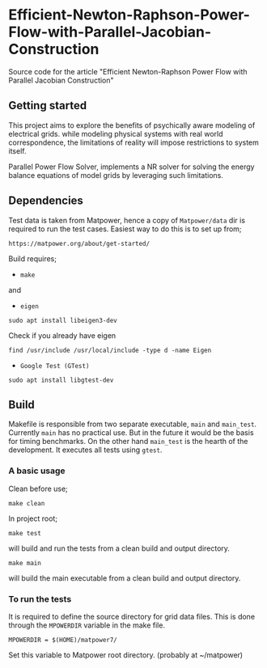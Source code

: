 # Efficient-Newton-Raphson-Power-Flow-with-Parallel-Jacobian-Construction
Source code for the article "Efficient Newton-Raphson Power Flow with Parallel Jacobian Construction"

## Getting started

This project aims to explore the benefits of psychically aware modeling of electrical grids. 
while modeling physical systems with real world correspondence, the limitations of reality will impose restrictions to system itself.

Parallel Power Flow Solver, implements a NR solver for solving the energy balance equations of model grids by leveraging such limitations.

## Dependencies 

Test data is taken from Matpower, hence a copy of `Matpower/data` dir is required to run the test cases. Easiest way to do this is to set up from;

```
https://matpower.org/about/get-started/
```

Build requires;

- `make`

and 

- `eigen`
```
sudo apt install libeigen3-dev
```

Check if you already have eigen

```
find /usr/include /usr/local/include -type d -name Eigen
```

- `Google Test (GTest)`
```
sudo apt install libgtest-dev
```


## Build

Makefile is responsible from two separate executable, `main` and `main_test`.
Currently `main` has no practical use. But in the future it would be the basis for timing benchmarks.
On the other hand `main_test` is the hearth of the development. 
It executes all tests using `gtest`. 


### A basic usage

Clean before use;
```
make clean
```

In project root;
```
make test
```

will build and run the tests from a clean build and output directory.

```
make main
```
will build the main executable from a clean build and output directory.

### To run the tests

It is required to define the source directory for grid data files. This is done through the `MPOWERDIR` variable in the make file.

```
MPOWERDIR = $(HOME)/matpower7/
```

Set this variable to Matpower root directory. (probably at ~/matpower)


